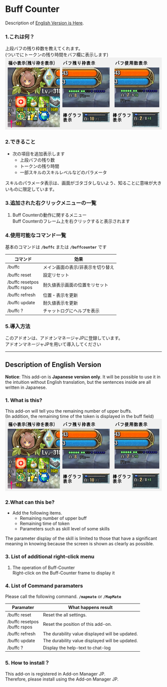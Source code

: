 ﻿
# Buff Counter
Description of [English Version is Here](#description-of-english-version).
### 1.これは何？
上段バフの残り枠数を教えてくれます。  
(ついでにトークンの残り時間をバフ欄に表示します)  
![外観表示](https://github.com/Toukibi/ToSAddon/blob/ForImage/BuffCounter/img/topimage.png?raw=true)  
### 2.できること
* 次の項目を追加表示します  
  * 上段バフの残り数
  * トークンの残り時間
  * 一部スキルのスキルレベルなどのパラメータ  
  
スキルのパラメータ表示は、画面がゴタゴタしないよう、知ることに意味が大きいものに限定しています。  

### 3.追加された右クリックメニューの一覧
1. Buff Counterの動作に関するメニュー  
    Buff Counterのフレーム上を右クリックすると表示されます

### 4.使用可能なコマンド一覧
基本のコマンドは **`/buffc`** または **`/buffcounter`** です  

|コマンド|効果|
|---|---|
|/buffc|メイン画面の表示/非表示を切り替え|
|/buffc reset|設定リセット|
|/buffc resetpos<br>/buffc rspos|耐久値表示画面の位置をリセット|
|/buffc refresh|位置・表示を更新|
|/buffc update|耐久値表示を更新|
|/buffc ?|チャットログにヘルプを表示|

### 5.導入方法
このアドオンは、アドオンマネージャJPに登録しています。  
アドオンマネージャJPを用いて導入してください  

---
## Description of English Version 
  
**Notice**: This add-on is **Japanese version only**. It will be possible to use it in the intuition without English translation, but the sentences inside are all written in Japanese.  
### 1. What is this?
This add-on will tell you the remaining number of upper buffs.  
(In addition, the remaining time of the token is displayed in the buff field)  
![Image of Buff-Counter](https://github.com/Toukibi/ToSAddon/blob/ForImage/BuffCounter/img/topimage.png?raw=true)  
### 2.What can this be?
* Add the following items.
  * Remaining number of upper buff
  * Remaining time of token
  * Parameters such as skill level of some skills  
  
The parameter display of the skill is limited to those that have a significant meaning in knowing because the screen is shown as clearly as possible.

### 3. List of additional right-click menu
1. The operation of Buff-Counter  
    Right-click on the Buff-Counter frame to display it

### 4. List of Command paramaters
Please call the following command. **`/mapmate`** or **`/MapMate`**  

|Paramater|What happens result|
|---|---|
|/buffc reset|Reset the all settings.|
|/buffc resetpos<br>/buffc rspos|Reset the position of this add-on.|
|/buffc refresh|The durability value displayed will be updated.|
|/buffc update|The durability value displayed will be updated.|
|/buffc ?|Display the help-text to chat-log|

### 5. How to install？
This add-on is registered in Add-on Manager JP.  
Therefore, please install using the Add-on Manager JP.